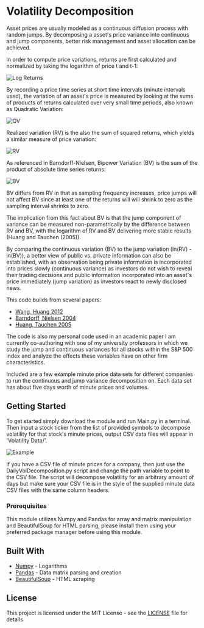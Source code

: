 # Volatility Decomposition

Asset prices are usually modeled as a continuous diffusion process with random jumps. By decomposing a asset's
price variance into continuous and jump components, better risk management and asset allocation can be achieved.

In order to compute price variations, returns are first calculated and normalized by taking the logarithm of
price t and t-1:

![Log Returns](https://github.com/dlarsen5/VolatilityDecomposition/raw/master/img/Log%20Returns.png?raw=true)

By recording a price time series at short time intervals (minute intervals used), the variation of an asset's price is
measured by looking at the sums of products of returns calculated over very small time periods, also known as Quadratic
Variation:

![QV](https://github.com/dlarsen5/VolatilityDecomposition/raw/master/img/Quadratic%20Variation.png?raw=true)

Realized variation (RV) is the also the sum of squared returns, which yields a similar measure of price variation:

![RV](https://github.com/dlarsen5/VolatilityDecomposition/raw/master/img/Realized%20Variation.png?raw=true)

As referenced in Barndorff-Nielsen, Bipower Variation (BV) is the sum of the product of absolute time series returns:

![BV](https://github.com/dlarsen5/VolatilityDecomposition/raw/master/img/Bipower%20Variation.png?raw=true)

BV differs from RV in that as sampling frequency increases, price jumps will not affect BV since at least one
of the returns will will shrink to zero as the sampling interval shrinks to zero.

The implication from this fact about BV is that the jump component of variance can be measured non-parametrically by
the difference between RV and BV, with the logarithm of RV and BV delivering more stable results
(Huang and Tauchen (2005)).

By comparing the continuous variation (BV) to the jump variation (ln(RV) - ln(BV)), a better view of public vs. private
information can also be established, with an observation being private information is incorporated into prices
slowly (continuous variance) as investors do not wish to reveal their trading decisions and public information
incorporated into an asset's price immediately (jump variation) as investors react to newly disclosed news.

This code builds from several papers:

* [Wang, Huang 2012](https://pdfs.semanticscholar.org/a2c3/876aa60c8b7944923b2e8fd637062631abeb.pdf)
* [Barndorff, Nielsen 2004](http://citeseerx.ist.psu.edu/viewdoc/download?doi=10.1.1.203.3772&rep=rep1&type=pdf)
* [Huang, Tauchen 2005](http://public.econ.duke.edu/~get/browse/courses/201/spr11/2010-PRESENTATIONS/2010-01-20-Tauchen/HT-JFEC-2005.pdf)

The code is also my personal code used in an academic paper I am currently co-authoring with one of my university
professors in which we study the jump and continuous variances for all stocks within the S&P 500 index and analyze
the effects these variables have on other firm characteristics.

Included are a few example minute price data sets for different companies to run the continuous and jump variance
decomposition on. Each data set has about five days worth of minute prices and volumes.

## Getting Started

To get started simply download the module and run Main.py in a terminal. Then input a stock ticker from the list of provided symbols
to decompose volatility for that stock's minute prices, output CSV data files will appear in 'Volatility Data/'.

![Example](https://github.com/dlarsen5/VolatilityDecomposition/raw/master/img/Example%20Usage.png?raw=true)

If you have a CSV file of minute prices for a company, then just use the DailyVolDecomposition.py script and change
the path variable to point to the CSV file. The script will decompose volatility for an arbitrary amount of days
but make sure your CSV file is in the style of the supplied minute data CSV files with the same column headers.

### Prerequisites

This module utilizes Numpy and Pandas for array and matrix manipulation and BeautifulSoup for HTML parsing, please
install them using your preferred package manager before using this module.

## Built With

* [Numpy](https://github.com/numpy/numpy) - Logarithms
* [Pandas](https://github.com/pandas-dev/pandas) - Data matrix parsing and creation
* [BeautifulSoup](https://www.crummy.com/software/BeautifulSoup/) - HTML scraping

## License

This project is licensed under the MIT License - see the [LICENSE](https://github.com/dlarsen5/VolatilityDecomposition/raw/master/LICENSE) file for details
